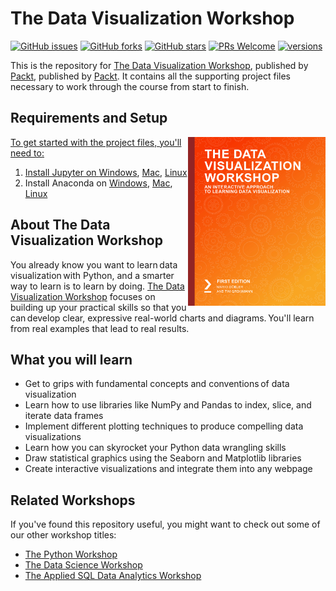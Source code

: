 # The Data Visualization Workshop
[![GitHub issues](https://img.shields.io/github/issues/PacktWorkshops/The-Data-Visualization-Workshop.svg)](https://github.com/PacktWorkshops/The-Data-Visualization-Workshop/issues)
[![GitHub forks](https://img.shields.io/github/forks/PacktWorkshops/The-Data-Visualization-Workshop.svg)](https://github.com/PacktWorkshops/The-Data-Visualization-Workshop/network)
[![GitHub stars](https://img.shields.io/github/stars/PacktWorkshops/The-Data-Visualization-Workshop.svg)](https://github.com/PacktWorkshops/The-Data-Visualization-Workshop/stargazers)
[![PRs Welcome](https://img.shields.io/badge/PRs-welcome-brightgreen.svg)](https://github.com/PacktWorkshops/The-Data-Visualization-Workshop/pulls)
[![versions](https://img.shields.io/pypi/pyversions/pybadges.svg)](https://www.python.org/downloads/)

This is the repository for [The Data Visualization Workshop](https://courses.packtpub.com/courses/data-visualization?utm_source=github&utm_medium=repository&utm_campaign=9781838981488&utm_term=Data%20Visualization&utm_content=The%20Data%20Visualization%20Workshop), published by [Packt](https://www.packtpub.com/?utm_source=github), published by [Packt](https://www.packtpub.com/?utm_source=github). It contains all the supporting project files necessary to work through the course from start to finish.

## Requirements and Setup
<a href="https://courses.packtpub.com/courses/data-visualization?utm_source=github&utm_medium=repository&utm_campaign=9781838981488&utm_term=Data%20Visualization&utm_content=The%20Data%20Visualization%20Workshop"><img src="https://github.com/PacktWorkshops/Workshop-Covers/blob/master/The%20Data%20Visualization%20Workshop.png" alt="The Data Science Workshop" height="270px" width="220px" align="right" this.target="_blank">

To get started with the project files, you'll need to:
1. Install Jupyter on [Windows](https://www.python.org/downloads/windows/), [Mac](https://www.python.org/downloads/mac-osx/), [Linux](https://www.python.org/downloads/source/)
2. Install Anaconda on [Windows](https://www.anaconda.com/distribution/#windows), [Mac](https://www.anaconda.com/distribution/#macos), [Linux](https://www.anaconda.com/distribution/#linux)

## About The Data Visualization Workshop
You already know you want to learn data visualization with Python, and a smarter way to learn is to learn by doing. [The Data Visualization Workshop](https://courses.packtpub.com/courses/data-visualization?utm_source=github&utm_medium=repository&utm_campaign=9781838981488&utm_term=Data%20Visualization&utm_content=The%20Data%20Visualization%20Workshop) focuses on building up your practical skills so that you can develop clear, expressive real-world charts and diagrams. You'll learn from real examples that lead to real results.

## What you will learn
* Get to grips with fundamental concepts and conventions of data visualization
* Learn how to use libraries like NumPy and Pandas to index, slice, and iterate data frames
* Implement different plotting techniques to produce compelling data visualizations
* Learn how you can skyrocket your Python data wrangling skills
* Draw statistical graphics using the Seaborn and Matplotlib libraries
* Create interactive visualizations and integrate them into any webpage 

## Related Workshops
If you've found this repository useful, you might want to check out some of our other workshop titles:
* [The Python Workshop](https://courses.packtpub.com/courses/python?utm_source=github&utm_medium=repository&utm_campaign=9781839218859&utm_term=Python&utm_content=The%20Python%20Workshop)
* [The Data Science Workshop](https://courses.packtpub.com/courses/data-science?utm_source=github&utm_medium=repository&utm_campaign=9781838981266&utm_term=Data%20Science&utm_content=The%20Data%20Science%20Workshop)
* [The Applied SQL Data Analytics Workshop](https://courses.packtpub.com/courses/the-applied-sql-data-analytics-workshop?utm_source=github&utm_medium=repository&utm_campaign=9781800203679&utm_term=Applied%20SQL%20Data%20Analytics&utm_content=The%20Applied%20SQL%20Data%20Analytics%20Workshop)



